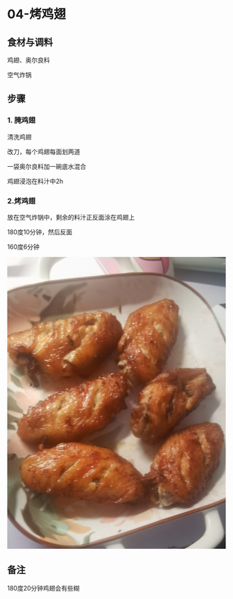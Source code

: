# 04-烤鸡翅

## 食材与调料

鸡翅、奥尔良料

空气炸锅

## 步骤

### 1. 腌鸡翅

清洗鸡翅

改刀，每个鸡翅每面划两道

一袋奥尔良料加一碗底水混合

鸡翅浸泡在料汁中2h



### 2.烤鸡翅

放在空气炸锅中，剩余的料汁正反面涂在鸡翅上

180度10分钟，然后反面

160度6分钟

![8d7c090c4dcb9607fc7481fab18778c](assets/8d7c090c4dcb9607fc7481fab18778c-17028282280631.jpg)

## 备注

180度20分钟鸡翅会有些糊